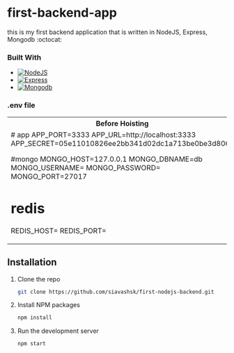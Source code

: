 # first-backend-app
this is my first backend application that is written in NodeJS, Express, Mongodb :octocat:

### Built With
* [![NodeJS](https://img.shields.io/badge/node.js-000000?style=for-the-badge&logo=nodedotjs&logoColor=green)](https://nodejs.org/)
* [![Express](https://img.shields.io/badge/express-000000?style=for-the-badge&logo=express&logoColor=white)](https://express.com/)
* [![Mongodb](https://img.shields.io/badge/mongodb-000000?style=for-the-badge&logo=mongodb&logoColor=green)](https://mongodb.com/)


### .env file
<table>
<tr>
<th>Before Hoisting</th>
</tr>
<tr>
<td>
   # app
  APP_PORT=3333
  APP_URL=http://localhost:3333
  APP_SECRET=05e11010826ee2bb341d02dc1a713be0be3d806a
  
  #mongo
  MONGO_HOST=127.0.0.1
  MONGO_DBNAME=db
  MONGO_USERNAME=
  MONGO_PASSWORD=
  MONGO_PORT=27017
  
  # redis
  REDIS_HOST=
  REDIS_PORT=
</td>
<td>
</pre>
</td>
</tr>
</table>


<!-- GETTING STARTED -->
## Installation
1. Clone the repo
   ```sh
   git clone https://github.com/siavashsk/first-nodejs-backend.git
   ```
2. Install NPM packages
   ```sh
   npm install
   ```
3. Run the development server
    ```sh
   npm start
   ```

